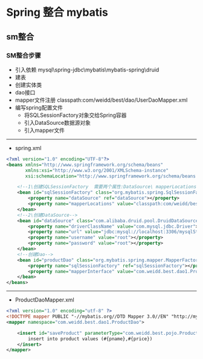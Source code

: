 # Spring 整合 mybatis

## sm整合
### SM整合步骤
* 引入依赖 mysql\spring-jdbc\mybatis\mybatis-spring\druid
* 建表
* 创建实体类
* dao接口
* mapper文件注册 classpath:com/weidd/best/dao/UserDaoMapper.xml
* 编写spring配置文件
    * 将SQLSessionFactory对象交给Spring容器
    * 引入DataSource数据源对象
    * 引入mapper文件
    

--------
* spring.xml    
```xml
<?xml version="1.0" encoding="UTF-8"?>
<beans xmlns="http://www.springframework.org/schema/beans"
       xmlns:xsi="http://www.w3.org/2001/XMLSchema-instance"
       xsi:schemaLocation="http://www.springframework.org/schema/beans http://www.springframework.org/schema/beans/spring-beans.xsd">

    <!--1\创建SQLSessionFactory  需要两个属性:DataSource\ mapperLocations-->
    <bean id="sqlSessionFactory" class="org.mybatis.spring.SqlSessionFactoryBean">
        <property name="dataSource" ref="dataSource"></property>
        <property name="mapperLocations" value="classpath:com/weidd/best/dao1/ProductDaoMapper.xml"></property>
    </bean>
    <!--2\创建DataSource-->
    <bean id="dataSource" class="com.alibaba.druid.pool.DruidDataSource">
        <property name="driverClassName" value="com.mysql.jdbc.Driver"></property>
        <property name="url" value="jdbc:mysql://localhost:3306/mysqlStudy"></property>
        <property name="username" value="root"></property>
        <property name="password" value="root"></property>
    </bean>
    <!--创建Dao-->
    <bean id="productDao" class="org.mybatis.spring.mapper.MapperFactoryBean">
        <property name="sqlSessionFactory" ref="sqlSessionFactory"></property>
        <property name="mapperInterface" value="com.weidd.best.dao1.ProductDao"></property>
    </bean>
</beans>
```    

----
* ProductDaoMapper.xml
```xml
<?xml version="1.0" encoding="utf-8" ?>
<!DOCTYPE mapper PUBLIC "-//mybatis.org//DTD Mapper 3.0//EN" "http://mybatis.org/dtd/mybatis-3-mapper.dtd" >
<mapper namespace="com.weidd.best.dao1.ProductDao">

    <insert id="saveProduct" parameterType="com.weidd.best.pojo.Product">
        insert into product values (#{pname},#{price})
    </insert>
</mapper>

```

